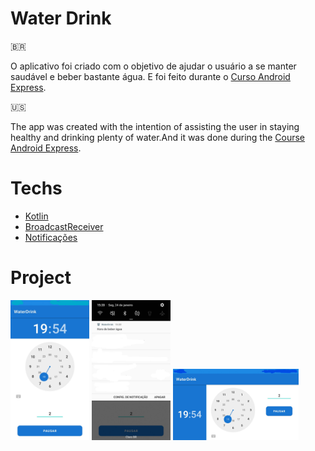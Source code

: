 # Water Drink

:brazil: <br>

O aplicativo foi criado com o objetivo de ajudar o usuário a se manter saudável e beber bastante água. E foi feito durante o [Curso Android Express](https://androiddeveloper.com.br/android/iniciante-express).

:us:<br>

The app was created with the intention of assisting the user in staying healthy and drinking plenty of water.And it was done during the [Course Android Express](https://androiddeveloper.com.br/android/iniciante-express).

# Techs

- [Kotlin](https://kotlinlang.org)
- [BroadcastReceiver](https://developer.android.com/guide/components/broadcasts)
- [Notificações](https://developer.android.com/guide/topics/ui/notifiers/notifications)

# Project

<div>
<img style="width: 25%;" src=".github/WaterDrink3.jpg">
<img style="width: 25%;" src=".github/WaterDrink2.jpg">
<img style="width: 40%;" src=".github/WaterDrink1.jpg">
</div>
